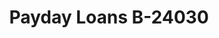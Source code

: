 ---
f_zip-code: 67530
f_state-code: KS
title: Payday Loans B-24030
f_phone: 620-792-3470
f_city-only: Bend
f_address: 2602 10th Street Great Bend
f_location-unique-id: '24030'
slug: payday-loans-b-24030
updated-on: '2024-05-30T13:46:58.046Z'
created-on: '2024-05-30T13:36:59.803Z'
published-on: '2024-05-30T13:54:32.469Z'
f_city-state: cms/city/bend-ks.md
f_company: cms/company/payday-loans-b.md
f_state: cms/state/kansas.md
layout: '[payday-loan].html'
tags: payday-loan
---